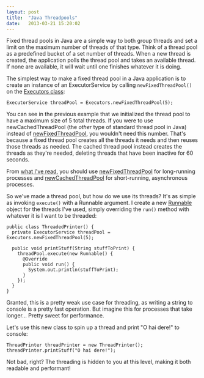 ```yaml
---
layout: post
title:  "Java Threadpools"
date:   2013-03-21 15:20:02
---
```


Fixed thread pools in Java are a simple way to both group threads and set a limit on the maximum number of threads of that type. Think of a thread pool as a predefined bucket of a set number of threads. When a new thread is created, the application polls the thread pool and takes an available thread. If none are available, it will wait until one finishes whatever it is doing.

The simplest way to make a fixed thread pool in a Java application is to create an instance of an ExecutorService by calling <code>newFixedThreadPool()</code> on the <a href="http://docs.oracle.com/javase/6/docs/api/java/util/concurrent/Executors.html">Executors class</a>:

<pre><code>ExecutorService threadPool = Executors.newFixedThreadPool(5);</code></pre>

You can see in the previous example that we initialized the thread pool to have a maximum size of 5 total threads. If you were to use newCachedThreadPool (the <i>other</i> type of standard thread pool in Java) instead of <a href="http://docs.oracle.com/javase/6/docs/api/java/util/concurrent/Executors.html#newFixedThreadPool%28int%29">newFixedThreadPool</a>, you wouldn't need this number. That's because a fixed thread pool creates all the threads it needs and then reuses those threads as needed. The cached thread pool instead creates the threads as they're needed, deleting threads that have been inactive for 60 seconds.

From <a href="http://stackoverflow.com/questions/949355/newcachedthreadpool-v-s-newfixedthreadpool">what I've read</a>, you should use <a href="http://docs.oracle.com/javase/6/docs/api/java/util/concurrent/Executors.html#newFixedThreadPool%28int%29">newFixedThreadPool</a> for long-running processes and <a href="http://docs.oracle.com/javase/6/docs/api/java/util/concurrent/Executors.html#newCachedThreadPool%28%29">newCachedThreadPool</a> for short-running, asynchronous processes.

So we've made a thread pool, but how do we use its threads? It's as simple as invoking <code>execute()</code> with a Runnable argument. I create a new <a href="http://docs.oracle.com/javase/6/docs/api/java/lang/Runnable.html">Runnable</a> object for the threads I've used, simply overriding the <code>run()</code> method with whatever it is I want to be threaded:

<pre><code>public class ThreadedPrinter() {
  private ExecutorService threadPool = Executors.newFixedThreadPool(5);

  public void printStuff(String stuffToPrint) {
    threadPool.execute(new Runnable() {
      @Override
      public void run() {
        System.out.println(stuffToPrint);
      }
    });
  }
}
</code></pre>

Granted, this is a pretty weak use case for threading, as writing a string to console is a pretty fast operation. But imagine this for processes that take longer... Pretty sweet for performance.

Let's use this new class to spin up a thread and print "O hai dere!" to console:

<pre><code>ThreadPrinter threadPrinter = new ThreadPrinter();
threadPrinter.printStuff("O hai dere!");</code></pre>

Not bad, right? The threading is hidden to you at this level, making it both readable and performant!
